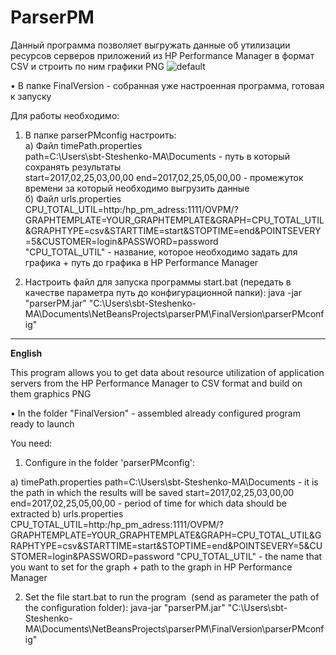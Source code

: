 # ParserPM

Данный программа позволяет выгружать данные об утилизации ресурсов серверов приложений из HP Performance Manager в формат CSV и строить по ним графики PNG
![default](https://cloud.githubusercontent.com/assets/13558216/24837369/6df91038-1d3b-11e7-93fc-4dfe05941db7.png)    

• В папке FinalVersion - собранная уже настроенная программа, готовая к запуску

Для работы необходимо:

1) В папке parserPMconfig настроить:    
а) Файл timePath.properties    
path=C:\\Users\\sbt-Steshenko-MA\\Documents - путь в который сохранять результаты     
start=2017,02,25,03,00,00 end=2017,02,25,05,00,00 - промежуток времени за который необходимо выгрузить данные    
б) Файл urls.properties    
CPU_TOTAL_UTIL=http:/hp_pm_adress:1111/OVPM/?GRAPHTEMPLATE=YOUR_GRAPHTEMPLATE&GRAPH=CPU_TOTAL_UTIL&GRAPHTYPE=csv&STARTTIME=start&STOPTIME=end&POINTSEVERY=5&CUSTOMER=login&PASSWORD=password     
"CPU_TOTAL_UTIL" - название, которое необходимо задать для графика + путь до графика в HP Performance Manager   

2) Настроить файл для запуска программы start.bat  (передать в качестве параметра путь до конфигурационной папки): java -jar "parserPM.jar" "C:\Users\sbt-Steshenko-MA\Documents\NetBeansProjects\parserPM\FinalVersion\parserPMconfig"  

________________________________
__English__

This program allows you to get data about resource utilization of application servers from the HP Performance Manager to CSV format and build on them graphics PNG    

• In the folder "FinalVersion" - assembled already configured program ready to launch   

You need:   

1) Configure in the folder 'parserPMconfig':   

a) timePath.properties path=C:\\Users\\sbt-Steshenko-MA\\Documents - it is the path in which the results will be saved    start=2017,02,25,03,00,00 end=2017,02,25,05,00,00 - period of time for which data should be extracted 
b) urls.properties CPU_TOTAL_UTIL=http:/hp_pm_adress:1111/OVPM/?GRAPHTEMPLATE=YOUR_GRAPHTEMPLATE&GRAPH=CPU_TOTAL_UTIL&GRAPHTYPE=csv&STARTTIME=start&STOPTIME=end&POINTSEVERY=5&CUSTOMER=login&PASSWORD=password "CPU_TOTAL_UTIL" - the name that you want to set for the graph + path to the graph in HP Performance Manager    

2) Set the file start.bat to run the program  (send as parameter the path of the configuration folder): java-jar "parserPM.jar"    "C:\Users\sbt-Steshenko-MA\Documents\NetBeansProjects\parserPM\FinalVersion\parserPMconfig"   
